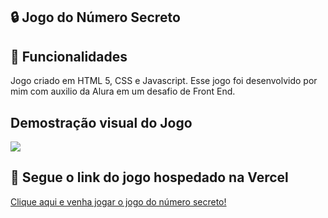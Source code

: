 ##  🔒 Jogo do Número Secreto

## 🚀 Funcionalidades
Jogo criado em HTML 5, CSS e Javascript. Esse jogo foi desenvolvido por mim com auxilio da Alura em um desafio de Front End.

## Demostração visual do Jogo

<img src = "img/Captura de Tela 2025-04-21 às 13.55.51.png">

## 👾 Segue o link do jogo hospedado na Vercel

<a href="http://www.w3schools.com/](https://jogodonumerosecretoemjs.vercel.app/">Clique aqui e venha jogar o jogo do número secreto!</a>

